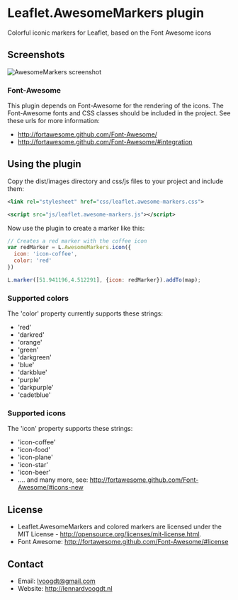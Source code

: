 # Leaflet.AwesomeMarkers plugin
Colorful iconic markers for Leaflet, based on the Font Awesome icons

## Screenshots
![AwesomeMarkers screenshot](https://raw.github.com/lvoogdt/Leaflet.awesome-markers/master/screenshots/screenshot-matte.png "Screenshot of AwesomeMarkers")

### Font-Awesome
This plugin depends on Font-Awesome for the rendering of the icons. The Font-Awesome fonts and CSS classes should be included in the project. See these urls for more information:
- http://fortawesome.github.com/Font-Awesome/
- http://fortawesome.github.com/Font-Awesome/#integration

## Using the plugin
Copy the dist/images directory and css/js files to your project and include them:
````xml
<link rel="stylesheet" href="css/leaflet.awesome-markers.css">
````
````xml
<script src="js/leaflet.awesome-markers.js"></script>
````

Now use the plugin to create a marker like this:
````js
// Creates a red marker with the coffee icon
var redMarker = L.AwesomeMarkers.icon({
  icon: 'icon-coffee', 
  color: 'red'
})

L.marker([51.941196,4.512291], {icon: redMarker}).addTo(map);
````

### Supported colors
The 'color' property currently supports these strings:
- 'red'
- 'darkred'
- 'orange'
- 'green'
- 'darkgreen'
- 'blue'
- 'darkblue'
- 'purple'
- 'darkpurple'
- 'cadetblue'

### Supported icons
The 'icon' property supports these strings:
- 'icon-coffee'
- 'icon-food'
- 'icon-plane'
- 'icon-star'
- 'icon-beer'
- .... and many more, see: http://fortawesome.github.com/Font-Awesome/#icons-new

## License
- Leaflet.AwesomeMarkers and colored markers are licensed under the MIT License - http://opensource.org/licenses/mit-license.html.
- Font Awesome: http://fortawesome.github.com/Font-Awesome/#license

## Contact
- Email: lvoogdt@gmail.com
- Website: http://lennardvoogdt.nl
